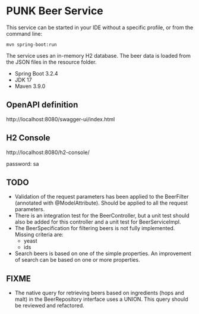 # PUNK Beer Service

This service can be started in your IDE without a specific profile, or from the command line:

``mvn spring-boot:run``

The service uses an in-memory H2 database. The beer data is loaded from the JSON files in the resource folder.

- Spring Boot 3.2.4
- JDK 17
- Maven 3.9.0

## OpenAPI definition
http://localhost:8080/swagger-ui/index.html

## H2 Console
http://localhost:8080/h2-console/

password: sa

## TODO
- Validation of the request parameters has been applied to the BeerFilter (annotated with @ModelAttribute). Should be applied to all the request parameters.
- There is an integration test for the BeerController, but a unit test should also be added for this controller and a unit test for BeerServiceImpl.
- The BeerSpecification for filtering beers is not fully implemented. Missing criteria are:
  - yeast
  - ids
- Search beers is based on one of the simple properties. An improvement of search can be based on one or more properties.

## FIXME
- The native query for retrieving beers based on ingredients (hops and malt) in the BeerRepository interface uses a UNION. This query should be reviewed and refactored.

